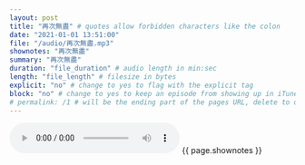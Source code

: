 ```yaml
---
layout: post
title: "再次無盡" # quotes allow forbidden characters like the colon
date: "2021-01-01 13:51:00"
file: "/audio/再次無盡.mp3"
shownotes: "再次無盡"
summary: "再次無盡"
duration: "file_duration" # audio length in min:sec
length: "file_length" # filesize in bytes
explicit: "no" # change to yes to flag with the explicit tag
block: "no" # change to yes to keep an episode from showing up in iTunes
# permalink: /1 # will be the ending part of the pages URL, delete to default to the title
---
```


<audio controls>
<source src="{{site.url}}{{site.baseurl}}{{ page.file }}" type="audio/x-mp3">
Your browser does not support the audio element.
</audio>
{{ page.shownotes }}
